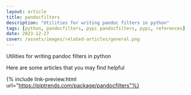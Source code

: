 ```yaml
---
layout: article
title: pandocfilters
description: "Utilities for writing pandoc filters in python"
tags: [python, pandocfilters, pypi pandocfilters, pypi, references]
date: 2023-12-27
cover: /assets/images/related-articles/general.png
---
```


Utilities for writing pandoc filters in python

Here are some articles that you may find helpful

{% include link-preview.html url="https://piptrends.com/package/pandocfilters"%}